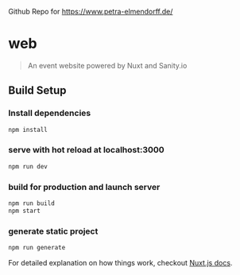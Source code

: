 Github Repo for https://www.petra-elmendorff.de/

# web

> An event website powered by Nuxt and Sanity.io

## Build Setup

### Install dependencies

``` bash
npm install
```

### serve with hot reload at localhost:3000

``` bash
npm run dev
```

### build for production and launch server

``` bash
npm run build
npm start
```

### generate static project

``` bash
npm run generate
```

For detailed explanation on how things work, checkout [Nuxt.js docs](https://nuxtjs.org).
